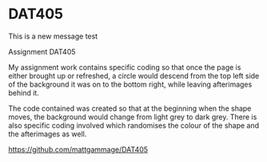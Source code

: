 # DAT405
This is a new message
test

Assignment DAT405

My assignment work contains specific coding so that once the page is either brought up or refreshed, a circle would descend from the top left side of the background it was on to the bottom right, while leaving afterimages behind it.

The code contained was created so that at the beginning when the shape moves, the background would change from light grey to dark grey. There is also specific coding involved which randomises the colour of the shape and the afterimages as well.

https://github.com/mattgammage/DAT405
